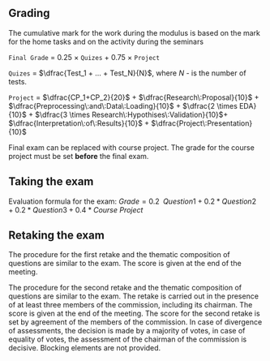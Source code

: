## Grading
The cumulative mark for the work during the modulus is based on the mark for the home tasks and on the activity during the seminars 

`Final Grade` = 0.25 $\times$ `Quizes` + 0.75 $\times$ `Project`

`Quizes` = $\dfrac{Test_1 + ... + Test_N}{N}$, where $N$ - is the number of tests.

`Project` =  $\dfrac{CP_1+CP_2}{20}$ + $\dfrac{Research\:Proposal}{10}$ + $\dfrac{Preprocessing\:and\:Data\:Loading}{10}$ + $\dfrac{2 \times EDA}{10}$ + $\dfrac{3 \times Research\:Hypothises\:Validation}{10}$+ $\dfrac{Interpretation\:of\:Results}{10}$ + $\dfrac{Project\:Presentation}{10}$ 

Final exam can be replaced with course project. The grade for the course project must be set **before** the final exam.

## Taking the exam
Evaluation formula for the exam:
*Grade* = 0.2  *Question*1 + 0.2 * *Question*2 + 0.2 * *Question*3 + 0.4 * *Course Project* 

## Retaking the exam
The procedure for the first retake and the thematic composition of questions are similar to the exam. The score is given at the end of the meeting.

The procedure for the second retake and the thematic composition of questions are similar to the exam. The retake is carried out in the presence of at least three members of the commission, including its chairman. The score is given at the end of the meeting. The score for the second retake is set by agreement of the members of the commission. In case of divergence of assessments, the decision is made by a majority of votes, in case of equality of votes, the assessment of the chairman of the commission is decisive. Blocking elements are not provided.
